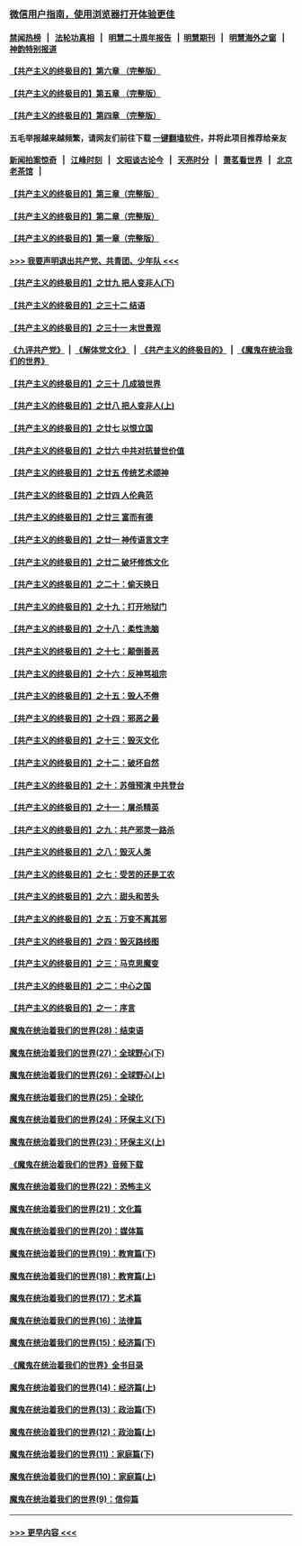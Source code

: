 ### [微信用户指南，使用浏览器打开体验更佳](https://github.com/gfw-breaker/banned-news1/blob/master/indexes/wechat-guide.md?t=0)
#### [禁闻热榜](热点新闻.md?t=0)  &nbsp;&nbsp;|&nbsp;&nbsp; [法轮功真相](https://github.com/gfw-breaker/truth/blob/master/README.md?t=0) &nbsp;&nbsp;|&nbsp;&nbsp; [明慧二十周年报告](https://github.com/gfw-breaker/mh-reports/blob/master/README.md?t=0) &nbsp;&nbsp;|&nbsp;&nbsp;[明慧期刊](https://github.com/gfw-breaker/mh-qikan) &nbsp;&nbsp;|&nbsp;&nbsp; [明慧海外之窗](https://github.com/gfw-breaker/mh-news/blob/master/README.md?t=0) &nbsp;&nbsp;|&nbsp;&nbsp; [神韵特别报道](https://github.com/gfw-breaker/mh-news/blob/master/shenyun.md?t=0)
#### [【共产主义的终极目的】第六章 （完整版）](../pages/nsc422/n11428913.md?t=02042233) 
#### [【共产主义的终极目的】第五章 （完整版）](../pages/nsc422/n11428912.md?t=02042233) 
#### [【共产主义的终极目的】第四章 （完整版）](../pages/nsc422/n11428907.md?t=02042233) 
#### 五毛举报越来越频繁，请网友们前往下载 [一键翻墙软件](https://github.com/gfw-breaker/ssr-accounts)，并将此项目推荐给亲友
#### [新闻拍案惊奇](https://github.com/gfw-breaker/banned-news1/blob/master/pages/link4.md) &nbsp;&nbsp;|&nbsp;&nbsp; [江峰时刻](https://github.com/gfw-breaker/banned-news1/blob/master/pages/link4.md) &nbsp;&nbsp;|&nbsp;&nbsp; [文昭谈古论今](https://github.com/gfw-breaker/banned-news1/blob/master/pages/link4.md) &nbsp;&nbsp;|&nbsp;&nbsp; [天亮时分](https://github.com/gfw-breaker/banned-news1/blob/master/pages/link4.md) &nbsp;&nbsp;|&nbsp;&nbsp; [萧茗看世界](https://github.com/gfw-breaker/banned-news1/blob/master/pages/link4.md) &nbsp;&nbsp;|&nbsp;&nbsp; [北京老茶馆](https://github.com/gfw-breaker/banned-news1/blob/master/pages/link4.md) &nbsp;&nbsp;|&nbsp;&nbsp; 
#### [【共产主义的终极目的】第三章（完整版）](../pages/nsc422/n11428848.md?t=02042233) 
#### [【共产主义的终极目的】第二章（完整版）](../pages/nsc422/n11428831.md?t=02042233) 
#### [【共产主义的终极目的】第一章（完整版）](../pages/nsc422/n11417651.md?t=02042233) 
#### [>>> 我要声明退出共产党、共青团、少年队 <<<](https://github.com/begood0513/goodnews/blob/master/quit/letter.md) 
#### [【共产主义的终极目的】之廿九 把人变非人(下)](../pages/nsc422/n11344140.md?t=02042233) 
#### [【共产主义的终极目的】之三十二 结语](../pages/nsc422/n11360535.md?t=02042233) 
#### [【共产主义的终极目的】之三十一 末世景观](../pages/nsc422/n11351129.md?t=02042233) 
#### [《九评共产党》](https://github.com/begood0513/9ping.md/blob/master/README.md) &nbsp;|&nbsp; [《解体党文化》](../../../../jtdwh.md/blob/master/README.md)  &nbsp;|&nbsp; [《共产主义的终极目的》](../../../../gczydzjmd.md/blob/master/README.md) &nbsp;|&nbsp; [《魔鬼在统治我们的世界》](../../../../mgztzwmdsj.md/blob/master/README.md) 
#### [【共产主义的终极目的】之三十 几成狼世界](../pages/nsc422/n11348280.md?t=02042233) 
#### [【共产主义的终极目的】之廿八 把人变非人(上)](../pages/nsc422/n11340492.md?t=02042233) 
#### [【共产主义的终极目的】之廿七 以恨立国](../pages/nsc422/n11336944.md?t=02042233) 
#### [【共产主义的终极目的】之廿六 中共对抗普世价值](../pages/nsc422/n11324785.md?t=02042233) 
#### [【共产主义的终极目的】之廿五 传统艺术颂神](../pages/nsc422/n11296396.md?t=02042233) 
#### [【共产主义的终极目的】之廿四 人伦典范](../pages/nsc422/n11296397.md?t=02042233) 
#### [【共产主义的终极目的】之廿三 富而有德](../pages/nsc422/n11283598.md?t=02042233) 
#### [【共产主义的终极目的】之廿一 神传语言文字](../pages/nsc422/n11263265.md?t=02042233) 
#### [【共产主义的终极目的】之廿二 破坏修炼文化](../pages/nsc422/n11245728.md?t=02042233) 
#### [【共产主义的终极目的】之二十：偷天换日](../pages/nsc422/n11238846.md?t=02042233) 
#### [【共产主义的终极目的】之十九：打开地狱门](../pages/nsc422/n11206376.md?t=02042233) 
#### [【共产主义的终极目的】之十八：柔性洗脑](../pages/nsc422/n11199994.md?t=02042233) 
#### [【共产主义的终极目的】之十七：颠倒善恶](../pages/nsc422/n11179782.md?t=02042233) 
#### [【共产主义的终极目的】之十六：反神骂祖宗](../pages/nsc422/n11166798.md?t=02042233) 
#### [【共产主义的终极目的】之十五：毁人不倦](../pages/nsc422/n11166792.md?t=02042233) 
#### [【共产主义的终极目的】之十四：邪恶之最](../pages/nsc422/n11150249.md?t=02042233) 
#### [【共产主义的终极目的】之十三：毁灭文化](../pages/nsc422/n11135227.md?t=02042233) 
#### [【共产主义的终极目的】之十二：破坏自然](../pages/nsc422/n11135214.md?t=02042233) 
#### [【共产主义的终极目的】之十：苏俄预演 中共登台](../pages/nsc422/n11118424.md?t=02042233) 
#### [【共产主义的终极目的】之十一：屠杀精英](../pages/nsc422/n11118442.md?t=02042233) 
#### [【共产主义的终极目的】之九：共产邪灵一路杀](../pages/nsc422/n11114139.md?t=02042233) 
#### [【共产主义的终极目的】之八：毁灭人类](../pages/nsc422/n11108503.md?t=02042233) 
#### [【共产主义的终极目的】之七：受苦的还是工农](../pages/nsc422/n11101809.md?t=02042233) 
#### [【共产主义的终极目的】之六：甜头和苦头](../pages/nsc422/n11096971.md?t=02042233) 
#### [【共产主义的终极目的】之五：万变不离其邪](../pages/nsc422/n11091285.md?t=02042233) 
#### [【共产主义的终极目的】之四：毁灭路线图](../pages/nsc422/n11086284.md?t=02042233) 
#### [【共产主义的终极目的】之三：马克思魔变](../pages/nsc422/n11061941.md?t=02042233) 
#### [【共产主义的终极目的】之二：中心之国](../pages/nsc422/n11047728.md?t=02042233) 
#### [【共产主义的终极目的】之一：序言](../pages/nsc422/n11086077.md?t=02042233) 
#### [魔鬼在统治着我们的世界(28)：结束语](../pages/nsc422/n10936246.md?t=02042233) 
#### [魔鬼在统治着我们的世界(27)：全球野心(下)](../pages/nsc422/n10928319.md?t=02042233) 
#### [魔鬼在统治着我们的世界(26)：全球野心(上)](../pages/nsc422/n10900318.md?t=02042233) 
#### [魔鬼在统治着我们的世界(25)：全球化](../pages/nsc422/n10788205.md?t=02042233) 
#### [魔鬼在统治着我们的世界(24)：环保主义(下)](../pages/nsc422/n10695307.md?t=02042233) 
#### [魔鬼在统治着我们的世界(23)：环保主义(上)](../pages/nsc422/n10688613.md?t=02042233) 
#### [《魔鬼在统治着我们的世界》音频下载](../pages/nsc422/n10635553.md?t=02042233) 
#### [魔鬼在统治着我们的世界(22)：恐怖主义](../pages/nsc422/n10614727.md?t=02042233) 
#### [魔鬼在统治着我们的世界(21)：文化篇](../pages/nsc422/n10597706.md?t=02042233) 
#### [魔鬼在统治着我们的世界(20)：媒体篇](../pages/nsc422/n10586579.md?t=02042233) 
#### [魔鬼在统治着我们的世界(19)：教育篇(下)](../pages/nsc422/n10564808.md?t=02042233) 
#### [魔鬼在统治着我们的世界(18)：教育篇(上)](../pages/nsc422/n10526970.md?t=02042233) 
#### [魔鬼在统治着我们的世界(17)：艺术篇](../pages/nsc422/n10499093.md?t=02042233) 
#### [魔鬼在统治着我们的世界(16)：法律篇](../pages/nsc422/n10485969.md?t=02042233) 
#### [魔鬼在统治着我们的世界(15)：经济篇(下)](../pages/nsc422/n10469975.md?t=02042233) 
#### [《魔鬼在统治着我们的世界》全书目录](../pages/nsc422/n10464261.md?t=02042233) 
#### [魔鬼在统治着我们的世界(14)：经济篇(上)](../pages/nsc422/n10457370.md?t=02042233) 
#### [魔鬼在统治着我们的世界(13)：政治篇(下)](../pages/nsc422/n10448270.md?t=02042233) 
#### [魔鬼在统治着我们的世界(12)：政治篇(上)](../pages/nsc422/n10444576.md?t=02042233) 
#### [魔鬼在统治着我们的世界(11)：家庭篇(下)](../pages/nsc422/n10440961.md?t=02042233) 
#### [魔鬼在统治着我们的世界(10)：家庭篇(上)](../pages/nsc422/n10435448.md?t=02042233) 
#### [魔鬼在统治着我们的世界(9)：信仰篇](../pages/nsc422/n10432159.md?t=02042233) 

----
#### [ >>> 更早内容 <<< ](../indexes/nsc422-earlier.md)
